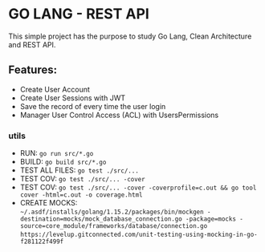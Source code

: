 # GO LANG - REST API

This simple project has the purpose to study Go Lang, Clean Architecture and REST API.

## Features:

- Create User Account
- Create User Sessions with JWT
- Save the record of every time the user login
- Manager User Control Access (ACL) with UsersPermissions


### utils

- RUN: `go run src/*.go`
- BUILD: `go build src/*.go`
- TEST ALL FILES: `go test ./src/...`
- TEST COV: `go test ./src/... -cover`
- TEST COV: `go test ./src/... -cover -coverprofile=c.out && go tool cover -html=c.out -o coverage.html`
- CREATE MOCKS: `~/.asdf/installs/golang/1.15.2/packages/bin/mockgen -destination=mocks/mock_database_connection.go -package=mocks -source=core_module/frameworks/database/connection.go` `https://levelup.gitconnected.com/unit-testing-using-mocking-in-go-f281122f499f`